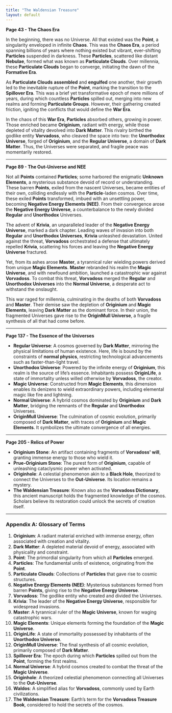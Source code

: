 ```yaml
---
title: "The Waldensian Treasure"
layout: default
---
```


**Page 43 - The Chaos Era**

In the beginning, there was no Universe. All that existed was the **Point**, a singularity enveloped in infinite **Chaos**. This was the **Chaos Era**, a period spanning billions of years where nothing existed but vibrant, ever-shifting **Particles** suspended in darkness. These **Particles**, scattered like distant **Nebulae**, formed what was known as **Particulate Clouds**. Over millennia, these **Particulate Clouds** began to converge, initiating the dawn of the **Formative Era**.

As **Particulate Clouds** **assembled** and **engulfed** one another, their growth led to the inevitable rupture of the **Point**, marking the transition to the **Spillover Era**. This was a brief yet transformative epoch of mere millions of years, during which countless **Particles** spilled out, merging into new realms and forming **Particulate Groups**. However, their gathering created friction, igniting the conflicts that would define the **War Era**.

In the chaos of this **War Era**, **Particles** absorbed others, growing in power. Those enriched became **Originium**, radiant with energy, while those depleted of vitality devolved into **Dark Matter**. This rivalry birthed the godlike entity **Vorvadoss**, who cleaved the space into two: the **Unorthodox Universe**, forged of **Originium**, and the **Regular Universe**, a domain of **Dark Matter**. Thus, the Universes were separated, and fragile peace was momentarily restored.

------

**Page 89 - The Out-Universe and NEE**

Not all **Points** contained **Particles**; some harbored the enigmatic **Unknown Elements**, a mysterious substance devoid of record or understanding. These barren **Points**, exiled from the nascent Universes, became entities of their own, colliding endlessly with the **Particle**-laden cosmos. Over time, these exiled **Points** transformed, imbued with an unsettling power, becoming **Negative Energy Elements (NEE)**. From their convergence arose the **Negative Energy Universe**, a counterbalance to the newly divided **Regular** and **Unorthodox** Universes.

The advent of **Krivia**, an unparalleled leader of the **Negative Energy Universe**, marked a dark chapter. Leading waves of invasion into both **Regular** and **Unorthodox Universes**, **Krivia** unleashed devastation. United against the threat, **Vorvadoss** orchestrated a defense that ultimately repelled **Krivia**, scattering his forces and leaving the **Negative Energy Universe** fractured.

Yet, from its ashes arose **Master**, a tyrannical ruler wielding powers derived from unique **Magic Elements**. **Master** rebranded his realm the **Magic Universe**, and with newfound ambition, launched a catastrophic war against **Vorvadoss**. To combat this threat, **Vorvadoss** merged the **Regular** and **Unorthodox Universes** into the **Normal Universe**, a desperate act to withstand the onslaught.

This war raged for millennia, culminating in the deaths of both **Vorvadoss** and **Master**. Their demise saw the depletion of **Originium** and **Magic Elements**, leaving **Dark Matter** as the dominant force. In their union, the fragmented Universes gave rise to the **OriginMull Universe**, a fragile synthesis of all that had come before.

------

**Page 137 - The Essence of the Universes**

- **Regular Universe**: A cosmos governed by **Dark Matter**, mirroring the physical limitations of human existence. Here, life is bound by the constraints of **normal physics**, restricting technological advancements such as faster-than-light travel.
- **Unorthodox Universe**: Powered by the infinite energy of **Originium**, this realm is the source of life’s essence. Inhabitants possess **OriginLife**, a state of immortality unless willed otherwise by **Vorvadoss**, the creator.
- **Magic Universe**: Constructed from **Magic Elements**, this dimension enables its denizens to wield extraordinary powers, including elemental magic like fire and lightning.
- **Normal Universe**: A hybrid cosmos dominated by **Originium** and **Dark Matter**, bridging the remnants of the **Regular** and **Unorthodox** Universes.
- **OriginMull Universe**: The culmination of cosmic evolution, primarily composed of **Dark Matter**, with traces of **Originium** and **Magic Elements**. It symbolizes the ultimate convergence of all energies.

------

**Page 205 - Relics of Power**

- **Originium Stone**: An artifact containing fragments of **Vorvadoss' will**, granting immense energy to those who wield it.
- **Prue-Originium Stone**: The purest form of **Originium**, capable of unleashing cataclysmic power when activated.
- **Originhole**: A celestial phenomenon akin to a **Black Hole**, theorized to connect the Universes to the **Out-Universe**. Its location remains a mystery.
- **The Waldensian Treasure**: Known also as the **Vorvadoss Dictionary**, this ancient manuscript holds the fragmented knowledge of the cosmos. Scholars believe its restoration could unlock the secrets of creation itself.

------

### Appendix A: Glossary of Terms

1. **Originium**: A radiant material enriched with immense energy, often associated with creation and vitality.
2. **Dark Matter**: A depleted material devoid of energy, associated with physicality and constraint.
3. **Point**: The primordial singularity from which all **Particles** emerged.
4. **Particles**: The fundamental units of existence, originating from the **Point**.
5. **Particulate Clouds**: Collections of **Particles** that gave rise to cosmic structures.
6. **Negative Energy Elements (NEE)**: Mysterious substances formed from barren **Points**, giving rise to the **Negative Energy Universe**.
7. **Vorvadoss**: The godlike entity who created and divided the Universes.
8. **Krivia**: The leader of the **Negative Energy Universe**, responsible for widespread invasions.
9. **Master**: A tyrannical ruler of the **Magic Universe**, known for waging catastrophic wars.
10. **Magic Elements**: Unique elements forming the foundation of the **Magic Universe**.
11. **OriginLife**: A state of immortality possessed by inhabitants of the **Unorthodox Universe**.
12. **OriginMull Universe**: The final synthesis of all cosmic evolution, primarily composed of **Dark Matter**.
13. **Spillover Era**: The epoch during which **Particles** spilled out from the **Point**, forming the first realms.
14. **Normal Universe**: A hybrid cosmos created to combat the threat of the **Magic Universe**.
15. **Originhole**: A theorized celestial phenomenon connecting all Universes to the **Out-Universe**.
16. **Waldos**: A simplified alias for **Vorvadoss**, commonly used by Earth civilizations.
17. **The Waldensian Treasure**: Earth’s term for the **Vorvadoss Treasure Book**, considered to hold the secrets of the cosmos.
